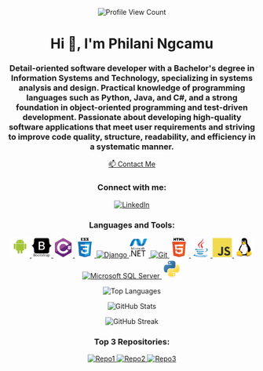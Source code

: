 <p align="center">
  <img src="https://github.com/Philani5674/Philani5674/assets/62145841/4dcfee3f-5b36-4fc5-b7d9-6bfffd10dc85" alt="Profile View Count" />
</p>

<h1 align="center">Hi 👋, I'm Philani Ngcamu</h1>
<h3 align="center">Detail-oriented software developer with a Bachelor's degree in Information Systems and Technology, specializing in systems analysis and design. Practical knowledge of programming languages such as Python, Java, and C#, and a strong foundation in object-oriented programming and test-driven development. Passionate about developing high-quality software applications that meet user requirements and striving to improve code quality, structure, readability, and efficiency in a systematic manner.</h3>

<p align="center">
  <a href="mailto:philaningcamu18@gmail.com">📫 Contact Me</a>
</p>

<h3 align="center">Connect with me:</h3>
<p align="center">
  <a href="https://linkedin.com/in/philani-ngcamu-3a48401a2" target="_blank">
    <img src="https://raw.githubusercontent.com/rahuldkjain/github-profile-readme-generator/master/src/images/icons/Social/linked-in-alt.svg" alt="LinkedIn" height="30" width="40" />
  </a>
</p>

<h3 align="center">Languages and Tools:</h3>
<p align="center">
  <a href="https://developer.android.com" target="_blank">
    <img src="https://raw.githubusercontent.com/devicons/devicon/master/icons/android/android-original-wordmark.svg" alt="Android" width="40" height="40" />
  </a>
  <a href="https://getbootstrap.com" target="_blank">
    <img src="https://raw.githubusercontent.com/devicons/devicon/master/icons/bootstrap/bootstrap-plain-wordmark.svg" alt="Bootstrap" width="40" height="40" />
  </a>
  <a href="https://www.w3schools.com/cs/" target="_blank">
    <img src="https://raw.githubusercontent.com/devicons/devicon/master/icons/csharp/csharp-original.svg" alt="C#" width="40" height="40" />
  </a>
  <!-- Add more tools and languages below -->
  <a href="https://www.w3schools.com/css/" target="_blank">
    <img src="https://raw.githubusercontent.com/devicons/devicon/master/icons/css3/css3-original-wordmark.svg" alt="CSS3" width="40" height="40" />
  </a>
  <a href="https://www.djangoproject.com/" target="_blank">
    <img src="https://cdn.worldvectorlogo.com/logos/django.svg" alt="Django" width="40" height="40" />
  </a>
  <a href="https://dotnet.microsoft.com/" target="_blank">
    <img src="https://raw.githubusercontent.com/devicons/devicon/master/icons/dot-net/dot-net-original-wordmark.svg" alt=".NET" width="40" height="40" />
  </a>
  <a href="https://git-scm.com/" target="_blank">
    <img src="https://www.vectorlogo.zone/logos/git-scm/git-scm-icon.svg" alt="Git" width="40" height="40" />
  </a>
  <a href="https://www.w3.org/html/" target="_blank">
    <img src="https://raw.githubusercontent.com/devicons/devicon/master/icons/html5/html5-original-wordmark.svg" alt="HTML5" width="40" height="40" />
  </a>
  <a href="https://www.java.com" target="_blank">
    <img src="https://raw.githubusercontent.com/devicons/devicon/master/icons/java/java-original.svg" alt="Java" width="40" height="40" />
  </a>
  <a href="https://developer.mozilla.org/en-US/docs/Web/JavaScript" target="_blank">
    <img src="https://raw.githubusercontent.com/devicons/devicon/master/icons/javascript/javascript-original.svg" alt="JavaScript" width="40" height="40" />
  </a>
  <a href="https://www.linux.org/" target="_blank">
    <img src="https://raw.githubusercontent.com/devicons/devicon/master/icons/linux/linux-original.svg" alt="Linux" width="40" height="40" />
  </a>
  <a href="https://www.microsoft.com/en-us/sql-server" target="_blank">
    <img src="https://www.svgrepo.com/show/303229/microsoft-sql-server-logo.svg" alt="Microsoft SQL Server" width="40" height="40" />
  </a>
  <a href="https://www.python.org" target="_blank">
    <img src="https://raw.githubusercontent.com/devicons/devicon/master/icons/python/python-original.svg" alt="Python" width="40" height="40" />
  </a>
</p>

<p align="center">
  <img src="https://github-readme-stats.vercel.app/api/top-langs?username=philani5674&show_icons=true&locale=en&layout=compact" alt="Top Languages" />
</p>

<p align="center">
  <img src="https://github-readme-stats.vercel.app/api?username=philani5674&show_icons=true&locale=en" alt="GitHub Stats" />
</p>

<p align="center">
  <img src="https://github-readme-streak-stats.herokuapp.com/?user=philani5674" alt="GitHub Streak" />
</p>

<h3 align="center">Top 3 Repositories:</h3>
<p align="center">
  <a href="https://github.com/Philani5674/Repo1">
    <img src="https://github-readme-stats.vercel.app/api/pin/?username=philani5674&repo=School-registration-website" alt="Repo1" />
  </a>
  <a href="https://github.com/Philani5674/Repo2">
    <img src="https://github-readme-stats.vercel.app/api/pin/?username=philani5674&repo=Repo2" alt="Repo2" />
  </a>
  <a href="https://github.com/Philani5674/Repo3">
    <img src="https://github-readme-stats.vercel.app/api/pin/?username=philani5674&repo=Repo3" alt="Repo3" />
  </a>
</p>
